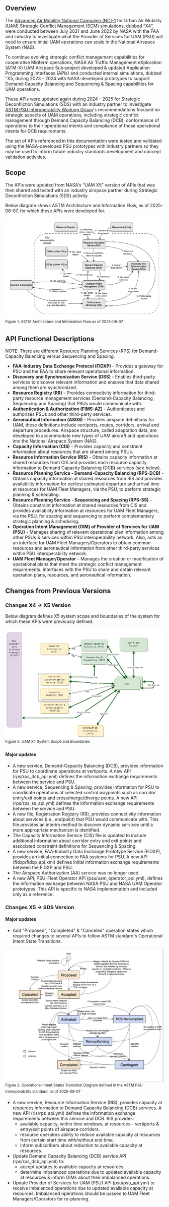 ## Overview

The [Advanced Air Mobility National Campaign (NC)-1](https://www.nasa.gov/directorates/armd/advanced-air-mobility-national-campaign-partners/#hds-sidebar-nav-3) for Urban Air Mobility (UAM) Strategic Conflict Management (SCM) simulations, dubbed “X4”, were conducted between July 2021 and June 2022 by NASA with the FAA and industry to investigate what the Provider of Services for UAM (PSU) will need to ensure initial UAM operations can scale in the National Airspace System (NAS).

To continue evolving strategic conflict management capabilities for cooperative Midterm operations, NASA Air Traffic Management eXploration (ATM-X) UAM Airspace Sub-project developed & updated Application Programming Interfaces (APIs) and conducted internal simulations, dubbed "X5, during 2023 - 2024 with NASA-developed prototypes to support Demand-Capacity Balancing and Sequencing & Spacing capabilities for UAM operations.

These APIs were updated again during 2024 - 2025 for Strategic Deconfliction Simulations (SDS) with an industry partner to investigate [ASTM PSU Interoperability Working Group](https://www.astm.org/membership-participation/technical-committees/workitems/workitem-wk85415)'s recommendations focused on strategic aspects of UAM operations, including strategic conflict management through Demand Capacity Balancing (DCB), conformance of operations to their operational intents and compliance of those operational intents for DCB requirements.

The set of APIs referenced in this documentation were tested and validated using the NASA-developed PSU prototypes with industry partners so they may be used to inform future industry standards development and concept validation activities.

## Scope

The APIs were updated from NASA's “UAM X5” version of APIs that was then shared and tested with an industry airspace partner during Strategic Deconfliction Simulations (SDS) activity.

Below diagram shows ASTM Architecture and Information Flow, as of 2025-08-07, for which these APIs were developed for.

![ASTM Architecture and Information Flow](./images/astm_arch_info_flow_20250807.png)  
<sup>Figure 1. ASTM Architecture and Information Flow as of 2025-08-07</sup>

## API Functional Descriptions

NOTE: There are different Resource Planning Services (RPS) for Demand-Capacity Balancing versus Sequencing and Spacing.

- **FAA-Industry Data Exchange Protocol (FIDXP)** - Provides a gateway for PSU and the FAA to share relevant operational information.
- **Discovery and Synchronization Service (DSS)** - Enables third-party services to discover relevant information and ensures that data shared among them are synchronized.
- **Resource Registry (RR)** - Provides connectivity information for third-party resource management services (Demand-Capacity Balancing, Sequencing and Spacing) that PSUs would communicate with.
- **Authentication & Authorization (FIMS-AZ)** - Authenticates and authorizes PSUs and other third-party services.
- **Aeronautical Information (ASDS)** - Provides airspace definitions for UAM, these definitions include vertiports, routes, corridors, arrival and departure procedures. Airspace structure, called adaptation data, are developed to accommodate new types of UAM aircraft and operations into the National Airspace System (NAS).
- **Capacity Information (CIS)** - Provides capacity and constraint information about resources that are shared among PSUs.
- **Resource Information Service (RIS)** - Obtains capacity information at shared resources from CIS and provides each resource capacity information to Demand Capacity Balancing (DCB) services (see below).
- **Resource Planning Service - Demand-Capacity Balancing (RPS-DCB)** - Obtains capacity information at shared resources from RIS and provides availability information for earliest estimated departure and arrival time at resources for UAM Fleet Managers, via the PSU, to perform strategic planning & scheduling.
- **Resource Planning Service - Sequencing and Spacing (RPS-SS)** - Obtains constraint information at shared resources from CIS and provides availability information at resources for UAM Fleet Managers, via the PSU, for spacing and sequencing to perform complementary strategic planning & scheduling.
- **Operation Intent Management (OIM) of Provider of Services for UAM (PSU)** - Manages sharing of relevant operational plan information among other PSUs &  services within PSU interoperability network. Also, acts as an interface for UAM Fleet Managers/Operators to obtain common resources and aeronautical information from other third-party services within PSU interoperability network.
- **UAM Fleet Manager/Operator** – Manages the creation or modification of operational plans that meet the strategic conflict management requirements. Interfaces with the PSU to share and obtain relevant operation plans, resources, and aeronautical information.

## Changes from Previous Versions

### Changes X4 -> X5 Version

Below diagram defines X5 system scope and boundaries of the system for which these APIs were previously defined.

![UAM System Scope and Boundaries](./images/system_scope_boundaries.png)  
<sup>Figure 2. UAM X4 System Scope and Boundaries</sup>

#### Major updates

- A new service, Demand-Capacity Balancing (DCB), provides information for PSU to coordinate operations at vertiports. A new API (rps/rps_dcb_api.yml) defines the information exchange requirements between the service and PSU.
- A new service, Sequencing & Spacing, provides information for PSU to coordinate operations at selected control waypoints such as corridor entry/exit points and cross/merge/diverge points. A new API (rps/rps_ss_api.yml) defines the information exchange requirements between the service and PSU.
- A new file, Registration Registry (RR), provides connectivity information about services (i.e., endpoint) that PSU would communicate with. This file provides an interim method to discover dynamic services until a more appropriate mechanism is identified.
- The Capacity Information Service (CIS) file is updated to include additional information about corridor entry and exit points and associated constraint definitions for Sequencing & Spacing.
- A new service, FAA-Industry Data Exchange Prototype Service (FIDXP), provides an initial connection to FAA systems for PSU. A new API (fidxp/fidxp_api.xml) defines initial information exchange requirements between the FIDXP and PSU.
- The Airspace Authorization (AA) service was no longer used.
- A new API, PSU-Fleet Operator API (psu/uam_operator_api.yml), defines the information exchange between NASA PSU and NASA UAM Operator prototypes. This API is specific to NASA implementation and included only as a reference.

### Changes X5 -> SDS Version

#### Major updates

- Add "Proposed", "Completed" & "Canceled" operation states which required changes to several APIs to follow ASTM standard's Operational Intent State Transitions.

![ASTM Op Intent States Transitions](./images/astm_op_intent_states_transistions_20250807.png)  
<sup>Figure 3. Operational Intent States Transition Diagram defined in the ASTM PSU Interoperability standard, as of 2025-08-07</sup>

- A new service, Resource Information Service (RIS), provides capacity at resources information to Demand Capacity Balancing (DCB) services. A new API (ris/rps_api.yml) defines the information exchange requirements between this service and DCB. RIS provides:
  - available capacity, within time windows, at resources - vertiports & entry/exit points of airspace corridors.
  - resource operators ability to reduce available capacity at resources from certain start time with/without end time.
  - inform subscribers about reduction to available capacity at resources.
- Update Demand Capacity Balancing (DCB) service API (rps/rps_dcb_api.yml) to:
  - accept updates to available capacity at resources.
  - determine imbalanced operations due to updated available capacity at resources & inform OIMs about their imbalanced operations.
- Update Provider of Services for UAM (PSU) API (psu/psu_api.yml) to receive imbalanced operations due to updated available capacity at resources. Imbalanced operations should be passed to UAM Fleet Managers/Operators for re-planning.